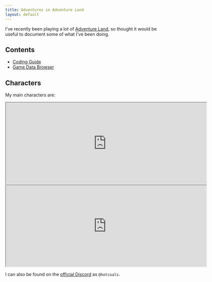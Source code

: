 ```yaml
---
title: Adventures in Adventure Land
layout: default
---
```


I've recently been playing a lot of [Adventure Land](https://adventure.land/),
so thought it would be useful to document some of what I've been doing.

## Contents

- [Coding Guide](guide)
- [Game Data Browser](data)

## Characters

My main characters are:

<iframe width="640" height="260" src="https://adventure.land/character/LigLig" sandbox="allow-scripts allow-same-origin"></iframe>
<iframe width="640" height="260" src="https://adventure.land/character/LigLarg" sandbox="allow-scripts allow-same-origin"></iframe>

I can also be found on the [official Discord](https://discord.gg/44yUVeU) as `@hotcoals`.
